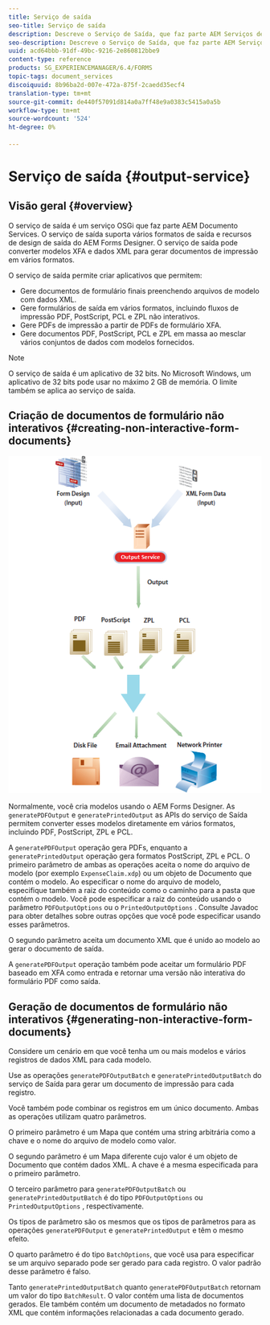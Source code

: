 ```yaml
---
title: Serviço de saída
seo-title: Serviço de saída
description: Descreve o Serviço de Saída, que faz parte AEM Serviços de Documento
seo-description: Descreve o Serviço de Saída, que faz parte AEM Serviços de Documento
uuid: acd64bbb-91df-49bc-9216-2e860812bbe9
content-type: reference
products: SG_EXPERIENCEMANAGER/6.4/FORMS
topic-tags: document_services
discoiquuid: 8b96ba2d-007e-472a-875f-2caedd35ecf4
translation-type: tm+mt
source-git-commit: de440f57091d814a0a7ff48e9a0383c5415a0a5b
workflow-type: tm+mt
source-wordcount: '524'
ht-degree: 0%

---
```



# Serviço de saída {#output-service}

## Visão geral {#overview}

O serviço de saída é um serviço OSGi que faz parte AEM Documento Services. O serviço de saída suporta vários formatos de saída e recursos de design de saída do AEM Forms Designer. O serviço de saída pode converter modelos XFA e dados XML para gerar documentos de impressão em vários formatos.

O serviço de saída permite criar aplicativos que permitem:

* Gere documentos de formulário finais preenchendo arquivos de modelo com dados XML.
* Gere formulários de saída em vários formatos, incluindo fluxos de impressão PDF, PostScript, PCL e ZPL não interativos.
* Gere PDFs de impressão a partir de PDFs de formulário XFA.
* Gere documentos PDF, PostScript, PCL e ZPL em massa ao mesclar vários conjuntos de dados com modelos fornecidos.

>[!NOTE]
>
>O serviço de saída é um aplicativo de 32 bits. No Microsoft Windows, um aplicativo de 32 bits pode usar no máximo 2 GB de memória. O limite também se aplica ao serviço de saída.

## Criação de documentos de formulário não interativos {#creating-non-interactive-form-documents}

![usingoutput_modified](assets/usingoutput_modified.png)

Normalmente, você cria modelos usando o AEM Forms Designer. As `generatePDFOutput` e `generatePrintedOutput` as APIs do serviço de Saída permitem converter esses modelos diretamente em vários formatos, incluindo PDF, PostScript, ZPL e PCL.

A `generatePDFOutput` operação gera PDFs, enquanto a `generatePrintedOutput` operação gera formatos PostScript, ZPL e PCL. O primeiro parâmetro de ambas as operações aceita o nome do arquivo de modelo (por exemplo `ExpenseClaim.xdp`) ou um objeto de Documento que contém o modelo. Ao especificar o nome do arquivo de modelo, especifique também a raiz do conteúdo como o caminho para a pasta que contém o modelo. Você pode especificar a raiz do conteúdo usando o parâmetro `PDFOutputOptions` ou o `PrintedOutputOptions` . Consulte Javadoc para obter detalhes sobre outras opções que você pode especificar usando esses parâmetros.

O segundo parâmetro aceita um documento XML que é unido ao modelo ao gerar o documento de saída.

A `generatePDFOutput` operação também pode aceitar um formulário PDF baseado em XFA como entrada e retornar uma versão não interativa do formulário PDF como saída.

## Geração de documentos de formulário não interativos {#generating-non-interactive-form-documents}

Considere um cenário em que você tenha um ou mais modelos e vários registros de dados XML para cada modelo.

Use as operações `generatePDFOutputBatch` e `generatePrintedOutputBatch` do serviço de Saída para gerar um documento de impressão para cada registro.

Você também pode combinar os registros em um único documento. Ambas as operações utilizam quatro parâmetros.

O primeiro parâmetro é um Mapa que contém uma string arbitrária como a chave e o nome do arquivo de modelo como valor.

O segundo parâmetro é um Mapa diferente cujo valor é um objeto de Documento que contém dados XML. A chave é a mesma especificada para o primeiro parâmetro.

O terceiro parâmetro para `generatePDFOutputBatch` ou `generatePrintedOutputBatch` é do tipo `PDFOutputOptions` ou `PrintedOutputOptions` , respectivamente.

Os tipos de parâmetro são os mesmos que os tipos de parâmetros para as operações `generatePDFOutput` e `generatePrintedOutput` e têm o mesmo efeito.

O quarto parâmetro é do tipo `BatchOptions`, que você usa para especificar se um arquivo separado pode ser gerado para cada registro. O valor padrão desse parâmetro é falso.

Tanto `generatePrintedOutputBatch` quanto `generatePDFOutputBatch` retornam um valor do tipo `BatchResult`. O valor contém uma lista de documentos gerados. Ele também contém um documento de metadados no formato XML que contém informações relacionadas a cada documento gerado.
